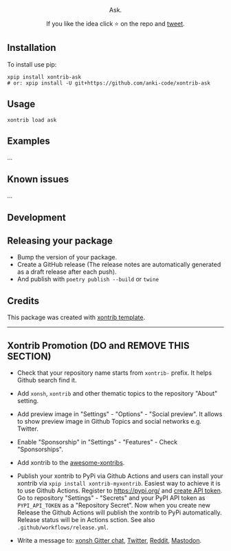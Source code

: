 <p align="center">
Ask.
</p>

<p align="center">
If you like the idea click ⭐ on the repo and <a href="https://twitter.com/intent/tweet?text=Nice%20xontrib%20for%20the%20xonsh%20shell!&url=https://github.com/anki-code/xontrib-ask" target="_blank">tweet</a>.
</p>


## Installation

To install use pip:

```xsh
xpip install xontrib-ask
# or: xpip install -U git+https://github.com/anki-code/xontrib-ask
```

## Usage


```xsh
xontrib load ask
```


## Examples

...

## Known issues

...

## Development


## Releasing your package

- Bump the version of your package.
- Create a GitHub release (The release notes are automatically generated as a draft release after each push).
- And publish with `poetry publish --build` or `twine`

## Credits

This package was created with [xontrib template](https://github.com/xonsh/xontrib-template).


--------------------

## Xontrib Promotion (DO and REMOVE THIS SECTION)

* Check that your repository name starts from `xontrib-` prefix. It helps Github search find it.

* Add `xonsh`, `xontrib` and other thematic topics to the repository "About" setting.

* Add preview image in "Settings" - "Options" - "Social preview". It allows to show preview image in Github Topics and social networks e.g. Twitter.

* Enable "Sponsorship" in "Settings" - "Features" - Check "Sponsorships".

* Add xontrib to the [awesome-xontribs](https://github.com/xonsh/awesome-xontribs).

* Publish your xontrib to PyPi via Github Actions and users can install your xontrib via `xpip install xontrib-myxontrib`. Easiest way to achieve it is to use Github Actions. Register to https://pypi.org/ and [create API token](https://pypi.org/help/#apitoken). Go to repository "Settings" - "Secrets" and your PyPI API token as `PYPI_API_TOKEN` as a "Repository Secret". Now when you create new Release the Github Actions will publish the xontrib to PyPi automatically. Release status will be in Actions sction. See also `.github/workflows/release.yml`.

* Write a message to: [xonsh Gitter chat](https://gitter.im/xonsh/xonsh?utm_source=xontrib-template&utm_medium=xontrib-template-promo&utm_campaign=xontrib-template-promo&utm_content=xontrib-template-promo), [Twitter](https://twitter.com/intent/tweet?text=xonsh%20is%20a%20Python-powered,%20cross-platform,%20Unix-gazing%20shell%20language%20and%20command%20prompt.&url=https://github.com/anki-code/xontrib-ask), [Reddit](https://www.reddit.com/r/xonsh), [Mastodon](https://mastodon.online/).
